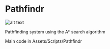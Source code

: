 # Pathfindr

![alt text](http://ryanwebb.com/images/pathfindr.gif)

Pathfinding system using the A* search algorithm

Main code in Assets/Scripts/Pathfindr